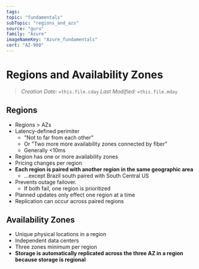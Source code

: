 ```yaml
---
tags:
topic: "fundamentals"
subTopic: "regions_and_azs"
source: "guru"
family: "Azure"
imageNameKey: "Azure_fundamentals"
cert: "AZ-900"
---
```

# Regions and Availability Zones
> *Creation Date:* `=this.file.cday`
> *Last Modified:* `=this.file.mday`


## Regions 

- Regions > AZs
- Latency-defined perimiter
	- "Not to far from each other"
	- Or "Two more more availability zones connected by fiber"
	- Generally <10ms
- Region has one or more availability zones
- Pricing changes per region
- **Each region is paired with another region in the same geographic area**
	- ...except Brazil south paired with South Central US
- Prevents outage failover.
	- If both fail, one region is prioritized
- Planned updates only effect one region at a time
- Replication can occur across paired regions

## Availability Zones

- Unique physical locations in a region
- Independent data centers
- Three zones minimum per region
- **Storage is automatically replicated across the three AZ in a region because storage is regional**